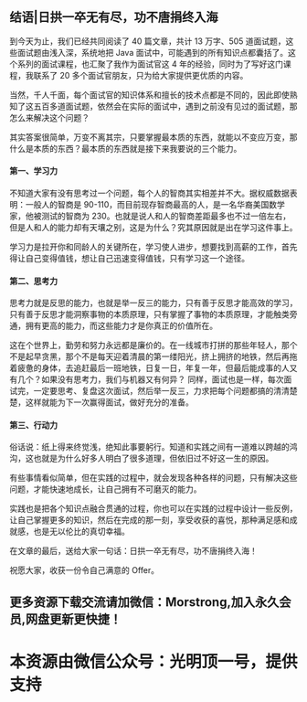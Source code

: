 
## 结语|日拱一卒无有尽，功不唐捐终入海

到今天为止，我们已经共同阅读了 40 篇文章，共计 13 万字、505 道面试题，这些面试题由浅入深，系统地把 Java
面试中，可能遇到的所有知识点都囊括了。这个系列的面试课程，也汇聚了我作为面试官这 4 年的经验，同时为了写好这门课程，我联系了 20
多个面试官朋友，只为给大家提供更优质的内容。

当然，千人千面，每个面试官的知识体系和擅长的技术点都是不同的，因此即使熟知了这五百多道面试题，依然会在实际的面试中，遇到之前没有见过的面试题，那怎么来解决这个问题？

其实答案很简单，万变不离其宗，只要掌握最本质的东西，就能以不变应万变，那什么是本质的东西？最本质的东西就是接下来我要说的三个能力。

#### 第一、学习力

不知道大家有没有思考过一个问题，每个人的智商其实相差并不大。据权威数据表明：一般人的智商是
90-110，而目前现存智商最高的人，是一名华裔美国数学家，他被测试的智商为
230。也就是说人和人的智商差距最多也不过一倍左右，但是人和人的能力却有天壤之别，这是为什么？究其原因就是出在学习这件事上。

学习力是拉开你和同龄人的关键所在，学习使人进步，想要找到高薪的工作，首先得让自己变得值钱，想让自己迅速变得值钱，只有学习这一个途径。

#### 第二、思考力

思考力就是反思的能力，也就是举一反三的能力，只有善于反思才能高效的学习，只有善于反思才能洞察事物的本质原理，只有掌握了事物的本质原理，才能触类旁通，拥有更高的能力，而这些能力才是你真正的价值所在。

这在个世界上，勤劳和努力永远都是廉价的。在一线城市打拼的那些年轻人，那个不是起早贪黑，那个不是每天迎着清晨的第一缕阳光，挤上拥挤的地铁，然后再拖着疲惫的身体，去追赶最后一班地铁，日复一日，年复一年，但最后能成事的人又有几个？如果没有思考力，我们与机器又有何异？
同样，面试也是一样，每次面试完，一定要思考、复盘这次面试，然后举一反三，力求把每个问题都搞的清清楚楚，这样就能为下一次赢得面试，做好充分的准备。

#### 第三、行动力

俗话说：纸上得来终觉浅，绝知此事要躬行。知道和实践之间有一道难以跨越的鸿沟，这也就是为什么好多人明白了很多道理，但依旧过不好这一生的原因。

有些事情看似简单，但在实践的过程中，就会发现各种各样的问题，只有解决这些问题，才能快速地成长，让自己拥有不可磨灭的能力。

实践也是把各个知识点融合贯通的过程，你也可以在实践的过程中设计一些反例，让自己掌握更多的知识，然后在完成的那一刻，享受收获的喜悦，那种满足感和成就感，也是无以伦比的真切幸福。

在文章的最后，送给大家一句话：日拱一卒无有尽，功不唐捐终入海！

祝愿大家，收获一份令自己满意的 Offer。


## 更多资源下载交流请加微信：Morstrong,加入永久会员,网盘更新更快捷！
# 本资源由微信公众号：光明顶一号，提供支持